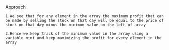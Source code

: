 Approach

    1.We see that for any element in the array the maximum profit that can be made by selling the stock on that day will be equal to the price of stock on that day minus the minimum value on the left of array

    2.Hence we keep track of the minimum value in the array using a variable mini and keep maximizing the profit for every element in the array